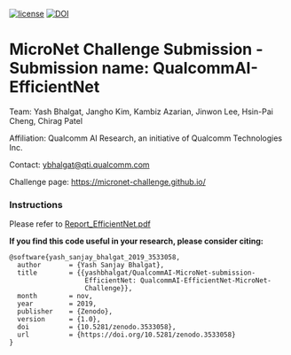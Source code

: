 [![license](https://img.shields.io/github/license/mashape/apistatus.svg)](https://github.com/yashbhalgat/QualcommAI-MicroNet-submission-EfficientNet/blob/master/LICENSE)
[![DOI](https://zenodo.org/badge/214447362.svg)](https://zenodo.org/badge/latestdoi/214447362)

# MicroNet Challenge Submission - Submission name: QualcommAI-EfficientNet
Team: Yash Bhalgat, Jangho Kim, Kambiz Azarian, Jinwon Lee, Hsin-Pai Cheng, Chirag Patel

Affiliation: Qualcomm AI Research, an initiative of Qualcomm Technologies Inc.

Contact: ybhalgat@qti.qualcomm.com

Challenge page: https://micronet-challenge.github.io/

### Instructions
Please refer to [Report_EfficientNet.pdf](Report_EfficientNet.pdf)

**If you find this code useful in your research, please consider citing:**
```
@software{yash_sanjay_bhalgat_2019_3533058,
  author       = {Yash Sanjay Bhalgat},
  title        = {{yashbhalgat/QualcommAI-MicroNet-submission- 
                   EfficientNet: QualcommAI-EfficientNet-MicroNet-
                   Challenge}},
  month        = nov,
  year         = 2019,
  publisher    = {Zenodo},
  version      = {1.0},
  doi          = {10.5281/zenodo.3533058},
  url          = {https://doi.org/10.5281/zenodo.3533058}
}
```
